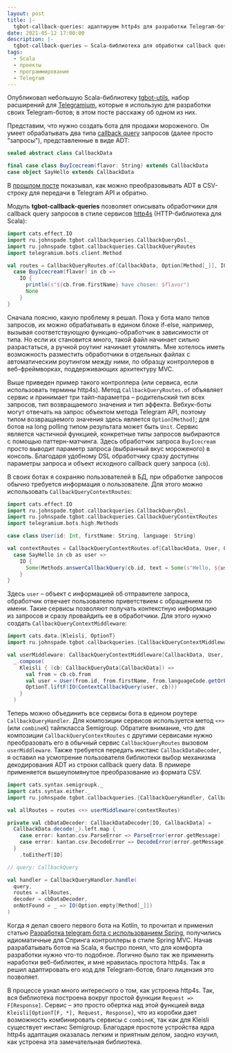```yaml
---
layout: post
title: |-
  tgbot-callback-queries: адаптируем http4s для разработки Telegram-ботов
date: 2021-05-12 17:00:00
description: |-
  tgbot-callback-queries – Scala-библиотека для обработки callback query запросов в Telegram-ботах
tags:
  - Scala
  - проекты
  - программирование
  - Telegram
---
```


Опубликовал небольшую Scala-библиотеку [tgbot-utils](https://github.com/johnspade/tgbot-utils), набор расширений для [Telegramium](/posts/205), которые я использую для разработки своих Telegram-ботов; в этом посте расскажу об одном из них.

Представим, что нужно создать бота для продажи мороженого. Он умеет обрабатывать два типа [callback query](https://core.telegram.org/bots/api#callbackquery) запросов (далее просто "запросы"), представленные в виде ADT:

```scala
sealed abstract class CallbackData

final case class BuyIcecream(flavor: String) extends CallbackData
case object SayHello extends CallbackData
```

В [прошлом посте](/posts/203) показывал, как можно преобразовывать ADT в CSV-строку для передачи в Telegram API и обратно.

Модуль **tgbot-callback-queries** позволяет описывать обработчики для callback query запросов в стиле сервисов [http4s](https://http4s.org) (HTTP-библиотека для Scala):

```scala
import cats.effect.IO
import ru.johnspade.tgbot.callbackqueries.CallbackQueryDsl._
import ru.johnspade.tgbot.callbackqueries.CallbackQueryRoutes
import telegramium.bots.client.Method

val routes = CallbackQueryRoutes.of[CallbackData, Option[Method[_]], IO] {
  case BuyIcecream(flavor) in cb =>
    IO {
      println(s"${cb.from.firstName} have chosen: $flavor")
      None
    }
}
```

<a name="more"></a>
Сначала поясню, какую проблему я решал. Пока у бота мало типов запросов, их можно обрабатывать в едином блоке if-else, например, вызывая соответствующую функцию-обработчик в зависимости от типа. Но если их становится много, такой файл начинает сильно разрастаться, а ручной роутинг начинает утомлять. Мне хотелось иметь возможность разместить обработчики в отдельных файлах с автоматическим роутингом между ними, по образцу контроллеров в веб-фреймворках, поддерживающих архитектуру MVC.

Выше приведен пример такого контроллера (или сервиса, если использовать термины http4s). Метод `CallbackQueryRoutes.of` объявляет сервис и принимает три тайп-параметра – родительский тип всех запросов, тип возвращаемого значения и тип эффекта. Вебхук-боты могут отвечать на запрос объектом метода Telegram API, поэтому типом возвращаемого значения здесь является `Option[Method]`; для ботов на long polling типом результата может быть `Unit`. Сервис является частичной функцией, конкретные типы запросов выбираются с помощью паттерн-матчинга. Здесь обработчик запроса `BuyIcecream` просто выводит параметр запроса (выбранный вкус мороженого) в консоль. Благодаря удобному DSL обработчику сразу доступны параметры запроса и объект исходного callback query запроса (`cb`).

В своих ботах я сохраняю пользователей в БД, при обработке запросов обычно требуется информация о пользователе. Для этого можно использовать `CallbackQueryContextRoutes`:

```scala
import cats.effect.IO
import ru.johnspade.tgbot.callbackqueries.CallbackQueryDsl._
import ru.johnspade.tgbot.callbackqueries.CallbackQueryContextRoutes
import telegramium.bots.high.Methods

case class User(id: Int, firstName: String, language: String)

val contextRoutes = CallbackQueryContextRoutes.of[CallbackData, User, Option[Method[_]], IO] {
  case SayHello in cb as user =>
    IO {
      Some(Methods.answerCallbackQuery(cb.id, text = Some(s"Hello, ${user.firstName}")))
    }
}
```

Здесь `user` – объект с информацией об отправителе запроса, обработчик отвечает пользователю приветствием с обращением по имени. Такие сервисы позволяют получать контекстную информацию из запросов и сразу провайдить ее в обработчики. Для этого нужно создать `CallbackQueryContextMiddleware`:

```scala
import cats.data.{Kleisli, OptionT}
import ru.johnspade.tgbot.callbackqueries.{CallbackQueryContextMiddleware, CallbackQueryData, ContextCallbackQuery}

val userMiddleware: CallbackQueryContextMiddleware[CallbackData, User, Option[Method[_]], IO] =
  _.compose(
    Kleisli { (cb: CallbackQueryData[CallbackData]) =>
      val from = cb.cb.from
      val user = User(from.id, from.firstName, from.languageCode.getOrElse("en"))
      OptionT.liftF(IO(ContextCallbackQuery(user, cb)))
    }
  )
```

Теперь можно объединить все сервисы бота в едином роутере `CallbackQueryHandler`. Для композиции сервисов используется метод `<+>` (или `combineK`) тайпкласса Semigroup. Обратите внимание, что для композиции `CallbackQueryContextRoutes` с другими сервисами нужно преобразовать его в обычный сервис `CallbackQueryRoutes` вызовом `userMiddleware`. Также требуется передать инстанс `CallbackDataDecoder`, я оставил на усмотрение пользователя библиотеки выбор механизма декодирования ADT из строки callback query data. В примере применяется вышеупомянутое преобразование из формата CSV.

```scala
import cats.syntax.semigroupk._
import cats.syntax.either._
import ru.johnspade.tgbot.callbackqueries.{CallbackQueryHandler, CallbackDataDecoder, ParseError, DecodeError}

val allRoutes = routes <+> userMiddleware(contextRoutes)

private val cbDataDecoder: CallbackDataDecoder[IO, CallbackData] =
  CallbackData.decode(_).left.map {
    case error: kantan.csv.ParseError => ParseError(error.getMessage)
    case error: kantan.csv.DecodeError => DecodeError(error.getMessage)
  }
    .toEitherT[IO]

// query: CallbackQuery

val handler = CallbackQueryHandler.handle(
  query,
  routes = allRoutes,
  decoder = cbDataDecoder, 
  onNotFound = _ => IO(Option.empty[Method[_]])
)
```

Когда я делал своего первого бота на Kotlin, то прочитал и применил статью [Разработка telegram бота с использованием Spring](https://habr.com/ru/post/335490/), получились идиоматичные для Спринга контроллеры в стиле Spring MVC. Начав разрабатывать ботов на Scala, я быстро понял, что для комфорта разработки нужно что-то подобное. Логично было так же применить наработки веб-библиотек, и мне нравилась простота http4s. Так я решил адаптировать его код для Telegram-ботов, благо лицензия это позволяет.

В процессе узнал много интересного о том, как устроена http4s. Так, вся библиотека построена вокруг простой функции `Request => F[Response]`. Сервис – это просто обертка над этой функцией вида `Kleisli[OptionT[F, *], Request, Response]`, что из коробки дает возможность комбинировать сервисы с `combineK`, так как для Kleisli существует инстанс Semigroup. Благодаря простоте устройства ядра http4s адаптация оказалась легким и приятным делом, заодно изучил, как устроена эта замечательная библиотека.


